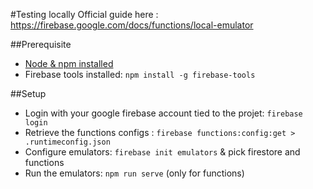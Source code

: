 #Testing locally
Official guide here : https://firebase.google.com/docs/functions/local-emulator

##Prerequisite
- [Node & npm installed](https://nodejs.org/en/)
- Firebase tools installed: `npm install -g firebase-tools`

##Setup
- Login with your google firebase account tied to the projet: `firebase login`
- Retrieve the functions configs : `firebase functions:config:get > .runtimeconfig.json`
- Configure emulators: `firebase init emulators` & pick firestore and functions
- Run the emulators: `npm run serve` (only for functions)
